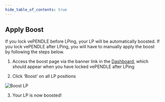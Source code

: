 ```yaml
---
hide_table_of_contents: true
---
```


## Apply Boost

If you lock vePENDLE before LPing, your LP will be automatically boosted. If you lock vePENDLE after LPing, you will have to manually apply the boost by following the steps below.

1. Access the boost page via the banner link in the [Dashboard](https://app.pendle.finance/pro/dashboard), which should appear when you have locked vePENDLE after LPing

2. Click ‘Boost’ on all LP positions

![Boost LP](/img/governance/boost_lp.png "Boost LP")

3. Your LP is now boosted!
